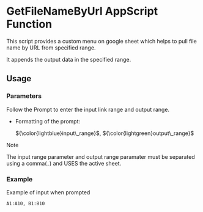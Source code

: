 # GetFileNameByUrl AppScript Function

This script provides a custom menu on google sheet which helps to pull file name by URL from specified range.

It appends the output data in the specified range.

## Usage

### Parameters

Follow the Prompt to enter the input link range and output range.

- Formatting of the prompt:

    ${\color{lightblue}input\_range}$, ${\color{lightgreen}output\_range}$

> [!NOTE]
> The input range parameter and output range paramater must be separated using a comma(`,`) and USES the active sheet.

### Example

Example of input when prompted
```
A1:A10, B1:B10
```